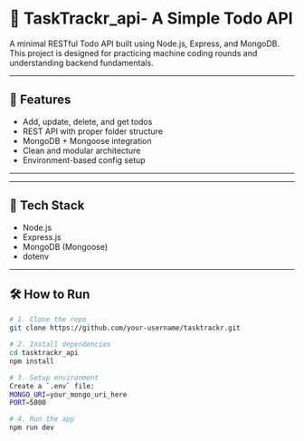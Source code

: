 # 📝 TaskTrackr_api- A Simple Todo API

A minimal RESTful Todo API built using Node.js, Express, and MongoDB. This project is designed for practicing machine coding rounds and understanding backend fundamentals.

---

## 🚀 Features

- Add, update, delete, and get todos
- REST API with proper folder structure
- MongoDB + Mongoose integration
- Clean and modular architecture
- Environment-based config setup

---


---

## 🔧 Tech Stack

- Node.js
- Express.js
- MongoDB (Mongoose)
- dotenv

---

## 🛠️ How to Run

```bash
# 1. Clone the repo
git clone https://github.com/your-username/tasktrackr.git

# 2. Install dependencies
cd tasktrackr_api
npm install

# 3. Setup environment
Create a `.env` file:
MONGO_URI=your_mongo_uri_here
PORT=5000

# 4. Run the app
npm run dev


